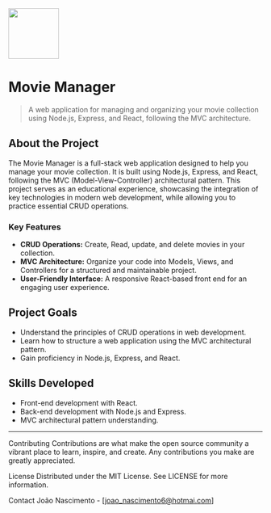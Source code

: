  <img src="frontend/public/video-camera.ico" width="100" height="100">
 
 # Movie Manager

> A web application for managing and organizing your movie collection using Node.js, Express, and React, following the MVC architecture.

## About the Project

The Movie Manager is a full-stack web application designed to help you manage your movie collection. It is built using Node.js, Express, and React, following the MVC (Model-View-Controller) architectural pattern. This project serves as an educational experience, showcasing the integration of key technologies in modern web development, while allowing you to practice essential CRUD operations.

### Key Features

- **CRUD Operations:** Create, Read, update, and delete movies in your collection.
- **MVC Architecture:** Organize your code into Models, Views, and Controllers for a structured and maintainable project.
- **User-Friendly Interface:** A responsive React-based front end for an engaging user experience.

## Project Goals

- Understand the principles of CRUD operations in web development.
- Learn how to structure a web application using the MVC architectural pattern.
- Gain proficiency in Node.js, Express, and React.

## Skills Developed

- Front-end development with React.
- Back-end development with Node.js and Express.
- MVC architectural pattern understanding.
  
---

Contributing
Contributions are what make the open source community a vibrant place to learn, inspire, and create. Any contributions you make are greatly appreciated.

License
Distributed under the MIT License. See LICENSE for more information.

Contact
João Nascimento - [joao_nascimento6@hotmai.com]
